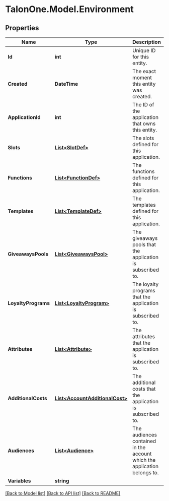 # TalonOne.Model.Environment
## Properties

Name | Type | Description | Notes
------------ | ------------- | ------------- | -------------
**Id** | **int** | Unique ID for this entity. | 
**Created** | **DateTime** | The exact moment this entity was created. | 
**ApplicationId** | **int** | The ID of the application that owns this entity. | 
**Slots** | [**List&lt;SlotDef&gt;**](SlotDef.md) | The slots defined for this application. | 
**Functions** | [**List&lt;FunctionDef&gt;**](FunctionDef.md) | The functions defined for this application. | 
**Templates** | [**List&lt;TemplateDef&gt;**](TemplateDef.md) | The templates defined for this application. | 
**GiveawaysPools** | [**List&lt;GiveawaysPool&gt;**](GiveawaysPool.md) | The giveaways pools that the application is subscribed to. | [optional] 
**LoyaltyPrograms** | [**List&lt;LoyaltyProgram&gt;**](LoyaltyProgram.md) | The loyalty programs that the application is subscribed to. | [optional] 
**Attributes** | [**List&lt;Attribute&gt;**](Attribute.md) | The attributes that the application is subscribed to. | [optional] 
**AdditionalCosts** | [**List&lt;AccountAdditionalCost&gt;**](AccountAdditionalCost.md) | The additional costs that the application is subscribed to. | [optional] 
**Audiences** | [**List&lt;Audience&gt;**](Audience.md) | The audiences contained in the account which the application belongs to. | [optional] 
**Variables** | **string** |  | 

[[Back to Model list]](../README.md#documentation-for-models) [[Back to API list]](../README.md#documentation-for-api-endpoints) [[Back to README]](../README.md)

